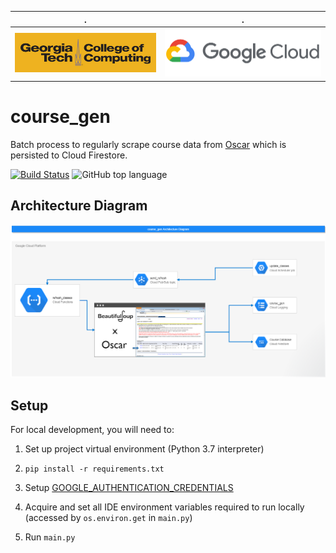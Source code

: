 
.                     |.
:--------------------:|:--------------------:
![GTCC](docs/gt.png)  |![GCP](docs/gcloud.png)


# course_gen

Batch process to regularly scrape course data from [Oscar](https://oscar.gatech.edu) which is persisted to Cloud Firestore.

[![Build Status](https://travis-ci.org/aubrey-y/course_gen.svg?branch=master)](https://travis-ci.org/aubrey-y/course_gen)
![GitHub top language](https://img.shields.io/github/languages/top/aubrey-y/course_gen)

## Architecture Diagram
![architecture](docs/architecture.png)

## Setup

For local development, you will need to:

1. Set up project virtual environment (Python 3.7 interpreter)

2. `pip install -r requirements.txt`

3. Setup [GOOGLE_AUTHENTICATION_CREDENTIALS](https://cloud.google.com/docs/authentication/getting-started)

4. Acquire and set all IDE environment variables required to run locally (accessed by `os.environ.get` in `main.py`)

5. Run `main.py`
